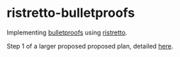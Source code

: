 # ristretto-bulletproofs
Implementing [bulletproofs](https://crypto.stanford.edu/bulletproofs/) using [ristretto](https://github.com/dalek-cryptography/ed25519-dalek).

Step 1 of a larger proposed proposed plan, detailed [here](https://github.com/chain/research/issues/7).